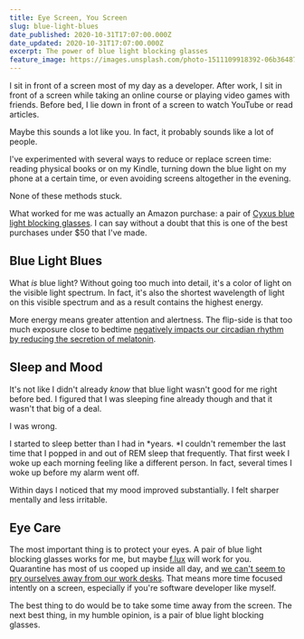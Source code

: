 ```yaml
---
title: Eye Screen, You Screen
slug: blue-light-blues
date_published: 2020-10-31T17:07:00.000Z
date_updated: 2020-10-31T17:07:00.000Z
excerpt: The power of blue light blocking glasses
feature_image: https://images.unsplash.com/photo-1511109918392-06b364875b26?ixlib=rb-1.2.1&q=80&fm=jpg&crop=entropy&cs=tinysrgb&w=2000&fit=max&ixid=eyJhcHBfaWQiOjExNzczfQ
---
```


I sit in front of a screen most of my day as a developer. After work, I sit in front of a screen while taking an online course or playing video games with friends. Before bed, I lie down in front of a screen to watch YouTube or read articles.

Maybe this sounds a lot like you. In fact, it probably sounds like a lot of people.

I've experimented with several ways to reduce or replace screen time: reading physical books or on my Kindle, turning down the blue light on my phone at a certain time, or even avoiding screens altogether in the evening.

None of these methods stuck.

What worked for me was actually an Amazon purchase: a pair of [Cyxus blue light blocking glasses](https://www.amazon.ca/Cyxus-Transparent-Computer-Minimize-Headaches/dp/B01GY7IKEA). I can say without a doubt that this is one of the best purchases under $50 that I've made.

## Blue Light Blues

What *is* blue light? Without going too much into detail, it's a color of light on the visible light spectrum. In fact, it's also the shortest wavelength of light on this visible spectrum and as a result contains the highest energy.

More energy means greater attention and alertness. The flip-side is that too much exposure close to bedtime [negatively impacts our circadian rhythm by reducing the secretion of melatonin](https://www.health.harvard.edu/staying-healthy/blue-light-has-a-dark-side).

## Sleep and Mood

It's not like I didn't already *know* that blue light wasn't good for me right before bed. I figured that I was sleeping fine already though and that it wasn't that big of a deal.

I was wrong.

I started to sleep better than I had in *years. *I couldn't remember the last time that I popped in and out of REM sleep that frequently. That first week I woke up each morning feeling like a different person. In fact, several times I woke up before my alarm went off.

Within days I noticed that my mood improved substantially. I felt sharper mentally and less irritable.

## Eye Care

The most important thing is to protect your eyes. A pair of blue light blocking glasses works for me, but maybe [f.lux](https://justgetflux.com/) will work for you. Quarantine has most of us cooped up inside all day, and [we can't seem to pry ourselves away from our work desks](https://www.cbsnews.com/news/covid-19-lockdown-work-from-home-day-one-hour-longer/). That means more time focused intently on a screen, especially if you're software developer like myself.

The best thing to do would be to take some time away from the screen. The next best thing, in my humble opinion, is a pair of blue light blocking glasses.
